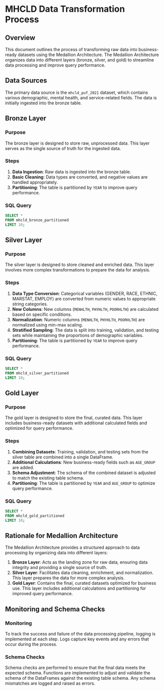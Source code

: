 # MHCLD Data Transformation Process
## Overview

This document outlines the process of transforming raw data into business-ready datasets using the Medallion Architecture. The Medallion Architecture organizes data into different layers (bronze, silver, and gold) to streamline data processing and improve query performance.

## Data Sources

The primary data source is the `mhcld_puf_2021` dataset, which contains various demographic, mental health, and service-related fields. The data is initially ingested into the bronze table.

## Bronze Layer

### Purpose
The bronze layer is designed to store raw, unprocessed data. This layer serves as the single source of truth for the ingested data.

### Steps
1. **Data Ingestion**: Raw data is ingested into the bronze table.
2. **Basic Cleaning**: Data types are converted, and negative values are handled appropriately.
3. **Partitioning**: The table is partitioned by `YEAR` to improve query performance.

### SQL Query
```sql
SELECT * 
FROM mhcld_bronze_partitioned
LIMIT 10;
```

## Silver Layer

### Purpose
The silver layer is designed to store cleaned and enriched data. This layer involves more complex transformations to prepare the data for analysis.

### Steps
1. **Data Type Conversion**: Categorical variables (GENDER, RACE, ETHNIC, MARSTAT, EMPLOY) are converted from numeric values to appropriate string categories.
2. **New Columns**: New columns (`MENHLTH`, `PHYHLTH`, `POORHLTH`) are calculated based on specific conditions.
3. **Normalization**: Numeric columns (`MENHLTH`, `PHYHLTH`, `POORHLTH`) are normalized using min-max scaling.
4. **Stratified Sampling**: The data is split into training, validation, and testing sets while maintaining the proportions of demographic variables.
5. **Partitioning**: The table is partitioned by `YEAR` to improve query performance.

### SQL Query
```sql
SELECT * 
FROM mhcld_silver_partitioned
LIMIT 10;
```

## Gold Layer

### Purpose
The gold layer is designed to store the final, curated data. This layer includes business-ready datasets with additional calculated fields and optimized for query performance.

### Steps
1. **Combining Datasets**: Training, validation, and testing sets from the silver table are combined into a single DataFrame.
2. **Additional Calculations**: New business-ready fields such as `AGE_GROUP` are added.
3. **Schema Adjustment**: The schema of the combined dataset is adjusted to match the existing table schema.
4. **Partitioning**: The table is partitioned by `YEAR` and `AGE_GROUP` to optimize query performance.

### SQL Query
```sql
SELECT * 
FROM mhcld_gold_partitioned
LIMIT 10;
```

## Rationale for Medallion Architecture

The Medallion Architecture provides a structured approach to data processing by organizing data into different layers:

1. **Bronze Layer**: Acts as the landing zone for raw data, ensuring data integrity and providing a single source of truth.
2. **Silver Layer**: Facilitates data cleaning, enrichment, and normalization. This layer prepares the data for more complex analysis.
3. **Gold Layer**: Contains the final, curated datasets optimized for business use. This layer includes additional calculations and partitioning for improved query performance.

## Monitoring and Schema Checks

### Monitoring
To track the success and failure of the data processing pipeline, logging is implemented at each step. Logs capture key events and any errors that occur during the process.

### Schema Checks
Schema checks are performed to ensure that the final data meets the expected schema. Functions are implemented to adjust and validate the schema of the DataFrames against the existing table schema. Any schema mismatches are logged and raised as errors.
